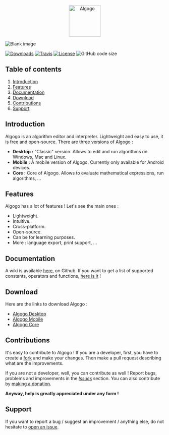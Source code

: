 <div align="center">

<img src="https://www.algogo.xyz/assets/img/icon.png" height="100" title="Algogo" alt="Algogo"/>

</div>

![Blank image](https://i.imgur.com/sHX9bHa.png)

[![Downloads](https://img.shields.io/github/downloads/Skyost/Algogo/total.svg?style=flat-square)](https://github.com/Skyost/Algogo/releases)
[![Travis](https://img.shields.io/travis/Skyost/Algogo.svg?style=flat-square)](https://travis-ci.org/Skyost/Algogo)
[![License](https://img.shields.io/github/license/Skyost/Algogo.svg?style=flat-square)](https://github.com/Skyost/Algogo/blob/desktop/LICENSE.md)
![GitHub code size](https://img.shields.io/github/languages/code-size/Skyost/Algogo.svg?style=flat-square)

## Table of contents

1. [Introduction](#introduction)
2. [Features](#features)
3. [Documentation](#documentation)
4. [Download](#download)
5. [Contributions](#contributions)
6. [Support](#support)
 
## Introduction

Algogo is an algorithm editor and interpreter. Lightweight and easy to use, it is free and open-source.
There are three versions of Algogo :

* **Desktop :** "Classic" version. Allows to edit and run algorithms on Windows, Mac and Linux.
* **Mobile :** A mobile version of Algogo. Currently only available for Android devices.
* **Core :** Core of Algogo. Allows to evaluate mathematical expressions, run algorithms, ...

## Features

Algogo has a lot of features ! Let's see the main ones :

* Lightweight.
* Intuitive.
* Cross-platform.
* Open-source.
* Can be for learning purposes.
* More : language export, print support, ...

## Documentation

A wiki is available [here](https://github.com/Skyost/Algogo/wiki/), on Github. If you want to get a list of supported constants, operators and functions, [here is it](https://github.com/Skyost/Algogo/wiki#expression-evaluation) !

## Download
 
Here are the links to download Algogo :

* [Algogo Desktop](https://github.com/Skyost/Algogo/releases/latest/)
* [Algogo Mobile](https://play.google.com/store/apps/details?id=fr.skyost.algo.mobile)
* [Algogo Core](https://github.com/Skyost/Algogo/wiki/Algogo-Core#include-it)

## Contributions

It's easy to contribute to Algogo ! If you are a developer, first, you have to create a [fork](https://github.com/Skyost/Algogo/fork/) and make your changes. Then make a pull request describing what are the improvements.

If you are not a developer, well, you can contribute as well ! Report bugs, problems and improvements in the [_Issues_](https://github.com/Skyost/Algogo/issues) section. You can also contribute by [making a donation](https://www.paypal.com/cgi-bin/webscr?hosted_button_id=XLEBVBMQNTXMY&item_name=Algogo&cmd=_s-xclick).

**Anyway, help is greatly appreciated under any form !**

## Support

If you want to report a bug / suggest an improvement / anything else, do not hesitate to [open an issue](https://github.com/Skyost/Algogo/issues).
